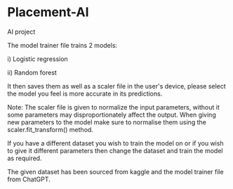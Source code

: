 # Placement-AI

AI project

The model trainer file trains 2 models:

i) Logistic regression 

ii) Random forest 

It then saves them as well as a scaler file in the user's device, please select the model you feel is more accurate in its predictions.

Note: The scaler file is given to normalize the input parameters, without it some parameters may disproportionately affect the output. 
When giving new parameters to the model make sure to normalise them using the scaler.fit_transform() method.

If you have a different dataset you wish to train the model on or if you wish to give it different parameters then change the dataset and train the model as required.

The given dataset has been sourced from kaggle and the model trainer file from ChatGPT.
